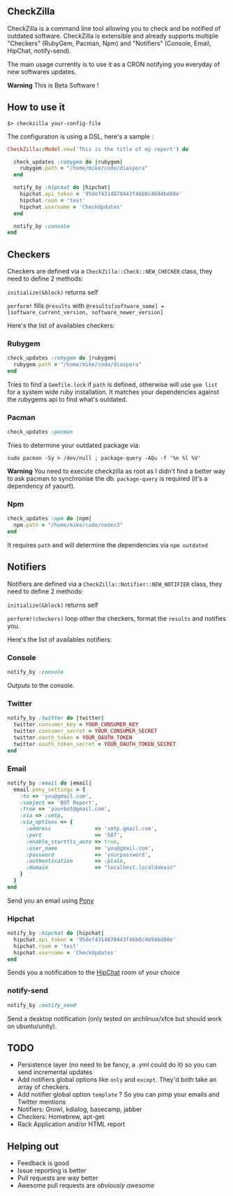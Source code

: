 ## CheckZilla

CheckZilla is a command line tool allowing you to check and be notified of outdated software.
CheckZilla is extensible and already supports multiple "Checkers" (RubyGem, Pacman, Npm) and "Notifiers" (Console, Email, HipChat, notify-send).

The main usage currently is to use it as a CRON notifying you everyday of new softwares updates.

**Warning** This is Beta Software !

## How to use it

```
$> checkzilla your-config-file
```

The configuration is using a DSL, here's a sample :

```ruby
CheckZilla::Model.new('This is the title of my report') do

  check_updates :rubygem do |rubygem|
    rubygem.path = "/home/mike/code/diaspora"
  end

  notify_by :hipchat do |hipchat|
    hipchat.api_token = '95def4314870443f46b8c4694bd88e'
    hipchat.room = 'test'
    hipchat.username = 'CheckUpdates'
  end

  notify_by :console
end
```

## Checkers

Checkers are defined via a `CheckZilla::Check::NEW_CHECKER` class, they need to define 2 methods:

`initialize(&block)` returns self

`perform!` fills `@results` with `@results[software_name] = [software_current_version, software_newer_version]`

Here's the list of availables checkers:

### Rubygem

```ruby
check_updates :rubygem do |rubygem|
  rubygem.path = "/home/mike/code/diaspora"
end
```

Tries to find a `Gemfile.lock` if `path` is defined, otherwise will use `gem list` for a system wide ruby installation. It matches your dependencies against the rubygems api to find what's outdated.
  
### Pacman

```ruby
check_updates :pacman
```

Tries to determine your outdated package via:

`sudo pacman -Sy > /dev/null ; package-query -AQu -f '%n %l %V'`

**Warning** You need to execute checkzilla as root as I didn't find a better way to ask pacman to synchronise the db. `package-query` is required (it's a dependency of yaourt).

### Npm

```ruby
check_updates :npm do |npm|
  npm.path = "/home/mike/code/nodes3"
end
```

It requires `path` and will determine the dependencies via `npm outdated`

## Notifiers

Notifiers are defined via a `CheckZilla::Notifier::NEW_NOTIFIER` class, they need to define 2 methods:

`initialize(&block)` returns self

`perform!(checkers)` loop other the checkers, format the `results` and notifies you.

Here's the list of availables notifiers:

### Console

```ruby
notify_by :console
```

Outputs to the console.

### Twitter

```ruby
notify_by :twitter do |twitter|
  twitter.consumer_key = YOUR_CONSUMER_KEY
  twitter.consumer_secret = YOUR_CONSUMER_SECRET
  twitter.oauth_token = YOUR_OAUTH_TOKEN
  twitter.oauth_token_secret = YOUR_OAUTH_TOKEN_SECRET
end
```

### Email

```ruby
notify_by :email do |email|
  email.pony_settings = {
    :to => 'you@gmail.com',
    :subject => 'BOT Report',
    :from => 'you+bot@gmail.com',
    :via => :smtp,
    :via_options => {
      :address              => 'smtp.gmail.com',
      :port                 => '587',
      :enable_starttls_auto => true,
      :user_name            => 'you@gmail.com',
      :password             => 'yourpassword',
      :authentication       => :plain,
      :domain               => "localhost.localdomain"
    }
  }
end
```

Send you an email using [Pony](https://github.com/benprew/pony)

### Hipchat

```ruby
notify_by :hipchat do |hipchat|
  hipchat.api_token = '95def4314870443f46b8c4694bd88e'
  hipchat.room = 'test'
  hipchat.username = 'CheckUpdates'
end
```

Sends you a notification to the [HipChat](http://hipchat.com) room of your choice

### notify-send

```ruby
notify_by :notify_send
```

Send a desktop notification (only tested on archlinux/xfce but should work on ubuntu/unity).

## TODO

- Persistence layer (no need to be fancy, a .yml could do it) so you can send incremental updates
- Add notifiers global options like `only` and `except`. They'd both take an array of checkers.
- Add notifier global option `template` ? So you can pimp your emails and Twitter mentions
- Notifiers: Growl, kdialog, basecamp, jabber
- Checkers: Homebrew, apt-get
- Rack Application and/or HTML report

## Helping out

* Feedback is good
* Issue reporting is better
* Pull requests are way better
* Awesome pull requests are *obviously awesome*